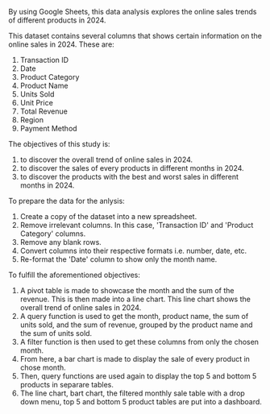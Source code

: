 By using Google Sheets, this data analysis explores the online sales trends of different products in 2024.

This dataset contains several columns that shows certain information on the online sales in 2024. These are:
1. Transaction ID
2. Date
3. Product Category
4. Product Name
5. Units Sold
6. Unit Price
7. Total Revenue
8. Region
9. Payment Method

The objectives of this study is:
1. to discover the overall trend of online sales in 2024.
2. to discover the sales of every products in different months in 2024.
3. to discover the products with the best and worst sales in different months in 2024.

To prepare the data for the anlysis:
1. Create a copy of the dataset into a new spreadsheet.
2. Remove irrelevant columns. In this case, 'Transaction ID' and 'Product Category' columns.
3. Remove any blank rows.
4. Convert columns into their respective formats i.e. number, date, etc.
5. Re-format the 'Date' column to show only the month name.

To fulfill the aforementioned objectives: 
1. A pivot table is made to showcase the month and the sum of the revenue. This is then made into a line chart. This line chart shows the overall trend of online sales in 2024.
2. A query function is used to get the month, product name, the sum of units sold, and the sum of revenue, grouped by the product name and the sum of units sold.
3. A filter function is then used to get these columns from only the chosen month.
4. From here, a bar chart is made to display the sale of every product in chose month.
5. Then, query functions are used again to display the top 5 and bottom 5 products in separare tables.
6. The line chart, bart chart, the filtered monthly sale table with a drop down menu, top 5 and bottom 5 product tables are put into a dashboard.
